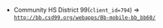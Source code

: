  - Community HS District 99(`client_id=794`) => [`http://bb.csd99.org/webapps/Bb-mobile-bb_bb60/`](http://bb.csd99.org/webapps/Bb-mobile-bb_bb60/)
